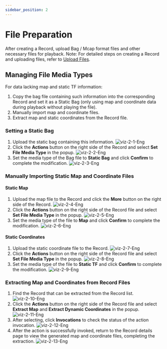 ```yaml
---
sidebar_position: 2
---
```


# File Preparation

After creating a Record, upload Bag / Mcap format files and other necessary files for playback.
Note: For detailed steps on creating a Record and uploading files, refer to [Upload Files](../4-record/2-upload-files.md).

## Managing File Media Types

For data lacking map and static TF information:
1. Copy the bag file containing such information into the corresponding Record and set it as a Static Bag (only using map and coordinate data during playback without playing the file).
2. Manually import map and coordinate files.
3. Extract map and static coordinates from the Record file.

### Setting a Static Bag

1. Upload the static bag containing this information.
![viz-2-1-Eng](../img/viz-2-1-Eng.png)
2. Click the **Actions** button on the right side of the Record and select **Set File Media Type** in the popup.
![viz-2-2-Eng](../img/viz-2-2-Eng.png)
3. Set the media type of the Bag file to **Static Bag** and click **Confirm** to complete the modification.
![viz-2-3-Eng](../img/viz-2-3-Eng.png)

### Manually Importing Static Map and Coordinate Files

#### Static Map

1. Upload the map file to the Record and click the **More** button on the right side of the Record.
![viz-2-4-Eng](../img/viz-2-4-Eng.png)
2. Click the **Actions** button on the right side of the Record file and select **Set File Media Type** in the popup.
![viz-2-5-Eng](../img/viz-2-5-Eng.png)
3. Set the media type of the file to **Map** and click **Confirm** to complete the modification.
![viz-2-6-Eng](../img/viz-2-6-Eng.png)

#### Static Coordinates

1. Upload the static coordinate file to the Record.
![viz-2-7-Eng](../img/viz-2-7-Eng.png)
2. Click the **Actions** button on the right side of the Record file and select **Set File Media Type** in the popup.
![viz-2-8-Eng](../img/viz-2-8-Eng.png)
3. Set the media type of the file to **Static TF** and click **Confirm** to complete the modification.
![viz-2-9-Eng](../img/viz-2-9-Eng.png)

### Extracting Map and Coordinates from Record Files

1. Find the Record that can be extracted from the Record list.
![viz-2-10-Eng](../img/viz-2-10-Eng.png)
2. Click the **Actions** button on the right side of the Record file and select **Extract Map** and **Extract Dynamic Coordinates** in the popup.
![viz-2-11-Eng](../img/viz-2-11-Eng.png)
3. After selecting, click **Invocations** to check the status of the action invocation.
![viz-2-12-Eng](../img/viz-2-12-Eng.png)
4. After the action is successfully invoked, return to the Record details page to view the generated map and coordinate files, completing the extraction.
![viz-2-13-Eng](../img/viz-2-13-Eng.png)

